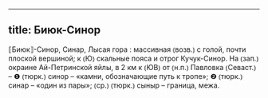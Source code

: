 
---
title: Биюк-Синор
---
⟦Биюк⟧-Синор, Синар, Лысая гора
: массивная ⦅возв.⦆ с голой, почти плоской вершиной; к ⦅Ю⦆ скальные пояса и отрог Кучук-Синор. На ⦅зап.⦆ окраине Ай-Петринской яйлы, в 2 км к ⦅ЮВ⦆ от ⦅н.п.⦆ Павловка ⦅Севаст.⦆ – ❶ ⦅тюрк.⦆ синор – «камни, обозначающие путь к тропе»; ❷ ⦅тюрк.⦆ синар – «один из пары»; ⦅ср.⦆ ⦅тюрк.⦆ сыныр – граница, межа.
